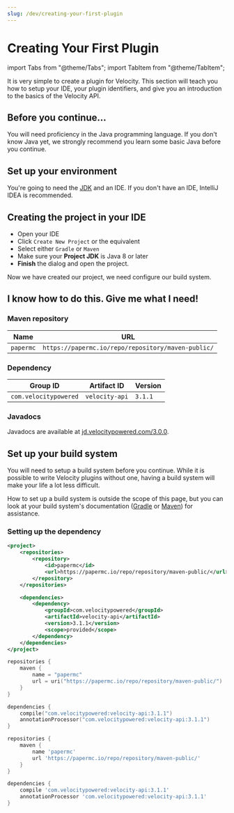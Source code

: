 ```yaml
---
slug: /dev/creating-your-first-plugin
---
```


# Creating Your First Plugin

import Tabs from "@theme/Tabs";
import TabItem from "@theme/TabItem";

It is very simple to create a plugin for Velocity. This section will teach you how to setup your
IDE, your plugin identifiers, and give you an introduction to the basics of the Velocity API.

## Before you continue...

You will need proficiency in the Java programming language. If you don't know Java yet, we strongly
recommend you learn some basic Java before you continue.

## Set up your environment

You're going to need the [JDK](/java-install-update) and an IDE. If you don't have an IDE, IntelliJ
IDEA is recommended.

## Creating the project in your IDE

- Open your IDE
- Click `Create New Project` or the equivalent
- Select either `Gradle` or `Maven`
- Make sure your **Project JDK** is Java 8 or later
- **Finish** the dialog and open the project.

Now we have created our project, we need configure our build system.

## I know how to do this. Give me what I need!

### Maven repository

| Name      | URL                                                |
| --------- | -------------------------------------------------- |
| `papermc` | `https://papermc.io/repo/repository/maven-public/` |

### Dependency

| Group ID              | Artifact ID    | Version |
| --------------------- | -------------- | ------- |
| `com.velocitypowered` | `velocity-api` | `3.1.1` |

### Javadocs

Javadocs are available at [jd.velocitypowered.com/3.0.0](https://jd.velocitypowered.com/3.0.0).

## Set up your build system

You will need to setup a build system before you continue. While it is possible to write Velocity
plugins without one, having a build system will make your life a lot less difficult.

How to set up a build system is outside the scope of this page, but you can look at your build
system's documentation ([Gradle](https://docs.gradle.org/current/userguide/userguide.html) or
[Maven](https://maven.apache.org/guides/getting-started/index.html)) for assistance.

### Setting up the dependency

<Tabs groupId="author-front-matter">
  <TabItem value="maven" label="Maven POM">

```xml name="pom.xml"
<project>
    <repositories>
        <repository>
            <id>papermc</id>
            <url>https://papermc.io/repo/repository/maven-public/</url>
        </repository>
    </repositories>

    <dependencies>
        <dependency>
            <groupId>com.velocitypowered</groupId>
            <artifactId>velocity-api</artifactId>
            <version>3.1.1</version>
            <scope>provided</scope>
        </dependency>
    </dependencies>
</project>
```

  </TabItem>
  <TabItem value="gradle-kotlin" label="Gradle Kotlin DSL" default>

```kotlin name="build.gradle.kts"
repositories {
    maven {
        name = "papermc"
        url = uri("https://papermc.io/repo/repository/maven-public/")
    }
}

dependencies {
    compile("com.velocitypowered:velocity-api:3.1.1")
    annotationProcessor("com.velocitypowered:velocity-api:3.1.1")
}
```

  </TabItem>
  <TabItem value="gradle-groovy" label="Gradle Groovy DSL">

```groovy name="build.gradle"
repositories {
    maven {
        name 'papermc'
        url 'https://papermc.io/repo/repository/maven-public/'
    }
}

dependencies {
    compile 'com.velocitypowered:velocity-api:3.1.1'
    annotationProcessor 'com.velocitypowered:velocity-api:3.1.1'
}
```

  </TabItem>
</Tabs>
